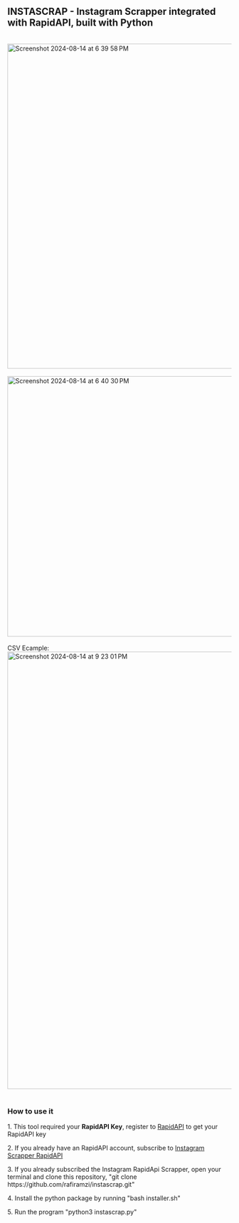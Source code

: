 **INSTASCRAP - Instagram Scrapper integrated with RapidAPI, built with Python**
--

<br>
<img width="731" alt="Screenshot 2024-08-14 at 6 39 58 PM" src="https://github.com/user-attachments/assets/4163fde3-dbd2-4b2a-9479-b7e05cfe5318">
<br>
<br>
<img width="586" alt="Screenshot 2024-08-14 at 6 40 30 PM" src="https://github.com/user-attachments/assets/69a19461-f758-4f43-bc42-aba10b7351a2">
<br>
<br>
CSV Ecample:

<img width="984" alt="Screenshot 2024-08-14 at 9 23 01 PM" src="https://github.com/user-attachments/assets/408a9c21-6bad-4816-87be-6193c921e4d3">
<br>
<br>
<h3>How to use it</h3>
<p>1. This tool required your <span><b>RapidAPI Key</b></span>, register to <span><a href='https://rapidapi.com/'>RapidAPI</a></span> to get your RapidAPI key</p>
<p>2. If you already have an RapidAPI account, subscribe to <span><a href='https://rapidapi.com/social-api1-instagram/api/instagram-scraper-api2/playground/apiendpoint_8e9bbd9f-cfb9-4540-8003-df00b30e3b84'>Instagram Scrapper RapidAPI</a></span></p>
<p>3. If you already subscribed the Instagram RapidApi Scrapper, open your terminal and clone this repository, "git clone https://github.com/rafiramzi/instascrap.git" </p>
<p>4. Install the python package by running "bash installer.sh" </p>
<p>5. Run the program "python3 instascrap.py" </p>
